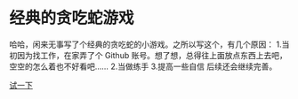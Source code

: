 # 经典的贪吃蛇游戏
哈哈，闲来无事写了个经典的贪吃蛇的小游戏。之所以写这个，有几个原因：
1.当初因为找工作，在家弄了个 Github 账号。想了想，总得往上面放点东西上去吧，空空的怎么着也不好看吧……
2.当做练手
3.提高一些自信
后续还会继续完善。

[试一下](http://htmlpreview.github.io/?https://github.com/GSANDLY/hungry-snake/blob/master/hungry-snake.html)
